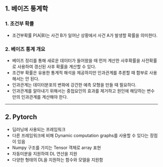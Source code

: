 ## 1. 베이즈 통계학

### 1. 조건부 확률
- 조건부확률 P(A|B)는 사건 B가 일어난 상황에서 사건 A가 발생할 확률을 의미한다.

### 2. 베이즈 통계 개요
- 베이즈 정리를 통해 새로운 데이터가 들어왔을 때 먼저 계산한 사후확률을 사전확률로 사용하여 갱신된 사후 확률을 계산할 수 있다.
- 조건부 확률은 유용한 통계적 해석을 제공하지만 인과관계를 추론할 때 함부로 사용해서는 안 된다.
- 인과관계는 데이터분포의 변화에 강건한 예측 모형을 만들 때 필요하다.
- 인과관계를 알아내기 위해서는 중첩요인의 효과를 제거하고 원인에 해당하는 변수만의 인과관계를 계산해야 한다.

---

## 2. Pytorch
- 딥러닝에 사용되는 프레임워크
- 다른 프레임워크에 비해 Dynamic computation graphs를 사용할 수 있다는 장점이 있음
- Numpy 구조를 가지는 Tensor 객체로 array 표현
- 자동미분을 지원하여 DL 연산을 지원
- 다양한 형태의 DL을 지원하는 함수와 모델을 지원함

